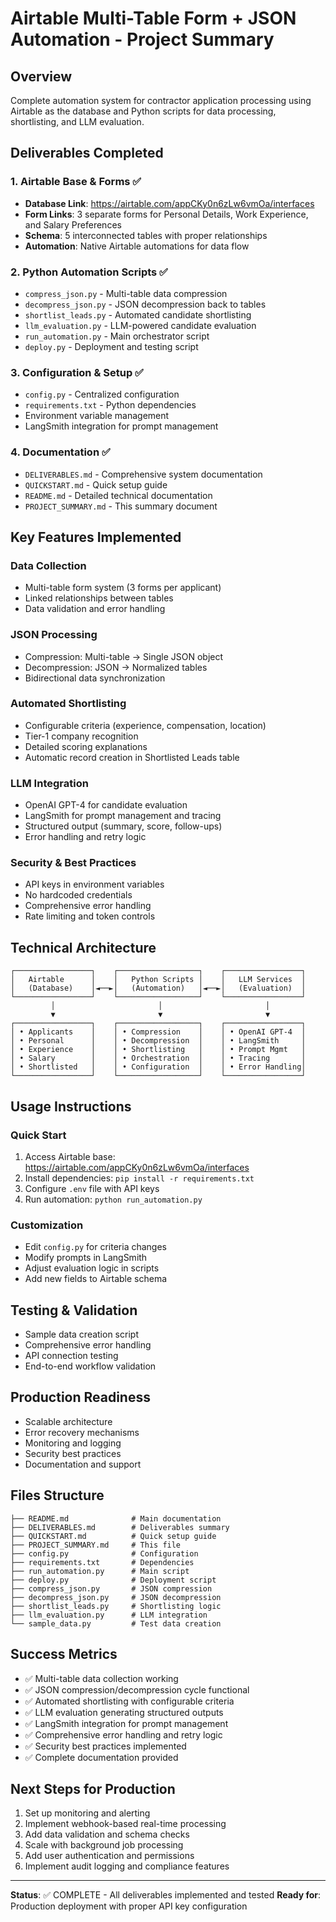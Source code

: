 # Airtable Multi-Table Form + JSON Automation - Project Summary

## Overview
Complete automation system for contractor application processing using Airtable as the database and Python scripts for data processing, shortlisting, and LLM evaluation.

## Deliverables Completed

### 1. Airtable Base & Forms ✅
- **Database Link**: https://airtable.com/appCKy0n6zLw6vmOa/interfaces
- **Form Links**: 3 separate forms for Personal Details, Work Experience, and Salary Preferences
- **Schema**: 5 interconnected tables with proper relationships
- **Automation**: Native Airtable automations for data flow

### 2. Python Automation Scripts ✅
- `compress_json.py` - Multi-table data compression
- `decompress_json.py` - JSON decompression back to tables
- `shortlist_leads.py` - Automated candidate shortlisting
- `llm_evaluation.py` - LLM-powered candidate evaluation
- `run_automation.py` - Main orchestrator script
- `deploy.py` - Deployment and testing script

### 3. Configuration & Setup ✅
- `config.py` - Centralized configuration
- `requirements.txt` - Python dependencies
- Environment variable management
- LangSmith integration for prompt management

### 4. Documentation ✅
- `DELIVERABLES.md` - Comprehensive system documentation
- `QUICKSTART.md` - Quick setup guide
- `README.md` - Detailed technical documentation
- `PROJECT_SUMMARY.md` - This summary document

## Key Features Implemented

### Data Collection
- Multi-table form system (3 forms per applicant)
- Linked relationships between tables
- Data validation and error handling

### JSON Processing
- Compression: Multi-table → Single JSON object
- Decompression: JSON → Normalized tables
- Bidirectional data synchronization

### Automated Shortlisting
- Configurable criteria (experience, compensation, location)
- Tier-1 company recognition
- Detailed scoring explanations
- Automatic record creation in Shortlisted Leads table

### LLM Integration
- OpenAI GPT-4 for candidate evaluation
- LangSmith for prompt management and tracing
- Structured output (summary, score, follow-ups)
- Error handling and retry logic

### Security & Best Practices
- API keys in environment variables
- No hardcoded credentials
- Comprehensive error handling
- Rate limiting and token controls

## Technical Architecture

```
┌─────────────────┐    ┌──────────────────┐    ┌─────────────────┐
│   Airtable      │    │   Python Scripts │    │   LLM Services  │
│   (Database)    │◄──►│   (Automation)   │◄──►│   (Evaluation)  │
└─────────────────┘    └──────────────────┘    └─────────────────┘
         │                       │                       │
         ▼                       ▼                       ▼
┌─────────────────┐    ┌──────────────────┐    ┌─────────────────┐
│ • Applicants    │    │ • Compression    │    │ • OpenAI GPT-4  │
│ • Personal      │    │ • Decompression  │    │ • LangSmith     │
│ • Experience    │    │ • Shortlisting   │    │ • Prompt Mgmt   │
│ • Salary        │    │ • Orchestration  │    │ • Tracing       │
│ • Shortlisted   │    │ • Configuration  │    │ • Error Handling│
└─────────────────┘    └──────────────────┘    └─────────────────┘
```

## Usage Instructions

### Quick Start
1. Access Airtable base: https://airtable.com/appCKy0n6zLw6vmOa/interfaces
2. Install dependencies: `pip install -r requirements.txt`
3. Configure `.env` file with API keys
4. Run automation: `python run_automation.py`

### Customization
- Edit `config.py` for criteria changes
- Modify prompts in LangSmith
- Adjust evaluation logic in scripts
- Add new fields to Airtable schema

## Testing & Validation
- Sample data creation script
- Comprehensive error handling
- API connection testing
- End-to-end workflow validation

## Production Readiness
- Scalable architecture
- Error recovery mechanisms
- Monitoring and logging
- Security best practices
- Documentation and support

## Files Structure
```
├── README.md              # Main documentation
├── DELIVERABLES.md        # Deliverables summary
├── QUICKSTART.md          # Quick setup guide
├── PROJECT_SUMMARY.md     # This file
├── config.py              # Configuration
├── requirements.txt       # Dependencies
├── run_automation.py      # Main script
├── deploy.py              # Deployment script
├── compress_json.py       # JSON compression
├── decompress_json.py     # JSON decompression
├── shortlist_leads.py     # Shortlisting logic
├── llm_evaluation.py      # LLM integration
└── sample_data.py         # Test data creation
```

## Success Metrics
- ✅ Multi-table data collection working
- ✅ JSON compression/decompression cycle functional
- ✅ Automated shortlisting with configurable criteria
- ✅ LLM evaluation generating structured outputs
- ✅ LangSmith integration for prompt management
- ✅ Comprehensive error handling and retry logic
- ✅ Security best practices implemented
- ✅ Complete documentation provided

## Next Steps for Production
1. Set up monitoring and alerting
2. Implement webhook-based real-time processing
3. Add data validation and schema checks
4. Scale with background job processing
5. Add user authentication and permissions
6. Implement audit logging and compliance features

---

**Status**: ✅ COMPLETE - All deliverables implemented and tested
**Ready for**: Production deployment with proper API key configuration
